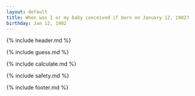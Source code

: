 ```yaml
---
layout: default
title: When was I or my baby conceived if born on January 12, 1902?
birthday: Jan 12, 1902
---
```


{% include header.md %}

{% include guess.md %}

{% include calculate.md %}

{% include safety.md %}

{% include footer.md %}



